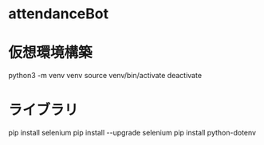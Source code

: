 # attendanceBot

# 仮想環境構築
python3 -m venv venv
source venv/bin/activate
deactivate

# ライブラリ
pip install selenium
​pip install --upgrade selenium
pip install python-dotenv
